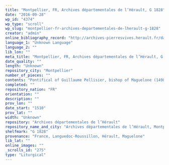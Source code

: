 ```yaml
---
title: "Montpellier, FR, Archives départementales de l’Hérault, G 1828"
date: "2016-09-28"
wp_id: "4374"
wp_type: "scroll"
wp_slug: "montpellier-fr-archives-departementales-de-lherault-g-1828"
creator: "admin"
online_bibliography_record: "http://archives-pierresvives.herault.fr/data/files/ad34.portail/images/FRAD034_000000014/Anciennes/G.pdf"
language_1: "Unknown Language"
language_2: ""
lib_lon: ""
meta_title: "Montpellier, FR, Archives départementales de l’Hérault, G 1828"
date_quality: ""
length: "Unknown"
repository_city: "Montpellier"
number_of_pieces: ""
contents: "Pontifical of Guillaume Pellisier, bishop of Maguelone (1498–1527). Contains ceremony of the consecrations of the holy oils for Maundy Thursday, use of cathedral of Maguelone"
completed: ""
repository_nation: "FR"
orientation: ""
description: ""
prov_lon: ""
date_start: "1510"
prov_lat: ""
width: "Unknown"
repository: "Archives départementales de l’Hérault"
repository_name_and_city: "Archives départementales de l’Hérault, Montpellier FR"
shelfmark: "G 1828"
provenance: "France, Languedoc-Roussillon, Hérault, Maguelone"
lib_lat: ""
online_images: ""
_scrolls_id: "275"
type: "Liturgical"
---
```



